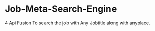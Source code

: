 Job-Meta-Search-Engine
======================

4 Api Fusion To search the job with Any Jobtitle along with anyplace.